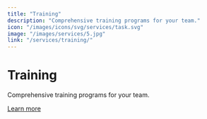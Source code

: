 ```yaml
---
title: "Training"
description: "Comprehensive training programs for your team."
icon: "/images/icons/svg/services/task.svg"
image: "/images/services/5.jpg"
link: "/services/training/"
---
```


# Training

Comprehensive training programs for your team.

[Learn more](/services/training/) 
